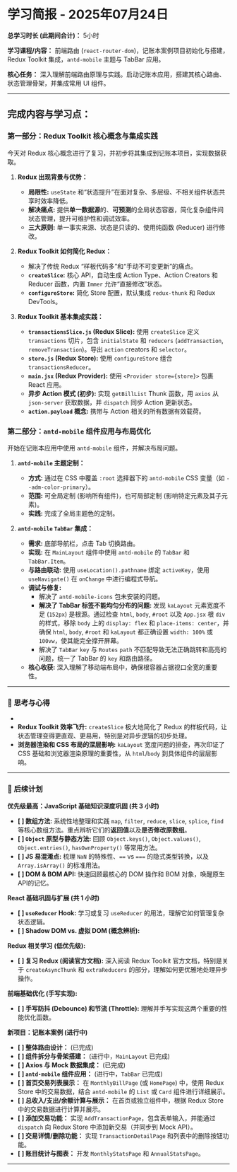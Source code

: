 # 学习简报 - 2025年07月24日
**总学习时长 (此期间合计)：** 5小时

**学习课程/内容：** 前端路由 (`react-router-dom`)，记账本案例项目初始化与搭建，Redux Toolkit 集成，`antd-mobile` 主题与 TabBar 应用。

**核心任务：** 深入理解前端路由原理与实践。启动记账本应用，搭建其核心路由、状态管理骨架，并集成常用 UI 组件。

---

## 完成内容与学习点：

### **第一部分：Redux Toolkit 核心概念与集成实践**

今天对 Redux 核心概念进行了复习，并初步将其集成到记账本项目，实现数据获取。

1.  **Redux 出现背景与优势：**
    *   **局限性:** `useState` 和“状态提升”在面对复杂、多层级、不相关组件状态共享时效率降低。
    *   **解决痛点:** 提供**单一数据源**的、**可预测**的全局状态容器，简化复杂组件间状态管理，提升可维护性和调试效率。
    *   **三大原则:** 单一事实来源、状态是只读的、使用纯函数 (Reducer) 进行修改。

2.  **Redux Toolkit 如何简化 Redux：**
    *   解决了传统 Redux “样板代码多”和“手动不可变更新”的痛点。
    *   **`createSlice`:** 核心 API，自动生成 Action Type、Action Creators 和 Reducer 函数，内置 `Immer` 允许“直接修改”状态。
    *   **`configureStore`:** 简化 Store 配置，默认集成 `redux-thunk` 和 Redux DevTools。

3.  **Redux Toolkit 基本集成实践：**
    *   **`transactionsSlice.js` (Redux Slice):** 使用 `createSlice` 定义 `transactions` 切片，包含 `initialState` 和 `reducers` (`addTransaction`, `removeTransaction`)。导出 `action` creators 和 `selector`。
    *   **`store.js` (Redux Store):** 使用 `configureStore` 组合 `transactionsReducer`。
    *   **`main.jsx` (Redux Provider):** 使用 `<Provider store={store}>` 包裹 React 应用。
    *   **异步 Action 模式 (初步):** 实现 `getBillList` Thunk 函数，用 `axios` 从 `json-server` 获取数据，并 `dispatch` 同步 Action 更新状态。
    *   **`action.payload` 概念:** 携带与 Action 相关的所有数据有效载荷。

### **第二部分：`antd-mobile` 组件应用与布局优化**

开始在记账本应用中使用 `antd-mobile` 组件，并解决布局问题。

1.  **`antd-mobile` 主题定制：**
    *   **方式:** 通过在 CSS 中覆盖 `:root` 选择器下的 `antd-mobile` CSS 变量（如 `--adm-color-primary`）。
    *   **范围:** 可全局定制 (影响所有组件)，也可局部定制 (影响特定元素及其子元素)。
    *   **实践:** 完成了全局主题色的定制。

2.  **`antd-mobile` `TabBar` 集成：**
    *   **需求:** 底部导航栏，点击 Tab 切换路由。
    *   **实现:** 在 `MainLayout` 组件中使用 `antd-mobile` 的 `TabBar` 和 `TabBar.Item`。
    *   **与路由联动:** 使用 `useLocation().pathname` 绑定 `activeKey`，使用 `useNavigate()` 在 `onChange` 中进行编程式导航。
    *   **调试与修复:**
        *   解决了 `antd-mobile-icons` 包未安装的问题。
        *   **解决了 TabBar 标签不能均匀分布的问题:** 发现 `kaLayout` 元素宽度不足 (`152px`) 是根源。通过检查 `html`, `body`, `#root` 以及 `App.jsx` 根 `div` 的样式，移除 `body` 上的 `display: flex` 和 `place-items: center`，并确保 `html`, `body`, `#root` 和 `kaLayout` 都正确设置 `width: 100%` 或 `100vw`，使其能完全撑开屏幕。
        *   解决了 `TabBar` `key` 与 `Routes` `path` 不匹配导致无法正确跳转和高亮的问题，统一了 TabBar 的 `key` 和路由路径。
    *   **核心收获:** 深入理解了移动端布局中，确保根容器占据视口全宽的重要性。

---

### 🤔 思考与心得
*   
*   **Redux Toolkit 效率飞升:** `createSlice` 极大地简化了 Redux 的样板代码，让状态管理变得更直观、更易用，特别是对异步逻辑的初步处理。
*   **浏览器渲染和 CSS 布局的深层影响:** `kaLayout` 宽度问题的排查，再次印证了 CSS 基础和浏览器渲染原理的重要性，从 `html`/`body` 到具体组件的层层影响。


---

### 🚀 后续计划

**优先级最高：JavaScript 基础知识深度巩固 (共 3 小时)**
*   **[ ] 数组方法:** 系统性地整理和实践 `map`, `filter`, `reduce`, `slice`, `splice`, `find` 等核心数组方法。重点辨析它们的**返回值**以及**是否修改原数组**。
*   **[ ] `Object` 原型与静态方法:** 回顾 `Object.keys()`, `Object.values()`, `Object.entries()`, `hasOwnProperty()` 等常用方法。
*   **[ ] JS 易混淆点:** 梳理 `NaN` 的特殊性、`==` vs `===` 的隐式类型转换，以及 `Array.isArray()` 的标准用法。
*   **[ ] DOM & BOM API:** 快速回顾最核心的 DOM 操作和 BOM 对象，唤醒原生API的记忆。

**React 基础巩固与扩展 (共 1 小时)**
*   **[ ] `useReducer` Hook:** 学习或复习 `useReducer` 的用法，理解它如何管理复杂状态逻辑。
*   **[ ] Shadow DOM vs. 虚拟 DOM (概念辨析):**

**Redux 相关学习 (低优先级):**
*   **[ ] 复习 Redux (阅读官方文档):** 深入阅读 Redux Toolkit 官方文档，特别是关于 `createAsyncThunk` 和 `extraReducers` 的部分，理解如何更优雅地处理异步操作。

**前端基础优化 (手写实现):**
*   **[ ] 手写防抖 (Debounce) 和节流 (Throttle):** 理解并手写实现这两个重要的性能优化函数。

**新项目：记账本案例 (进行中)**
*   **[ ] 整体路由设计：** (已完成)
*   **[ ] 组件拆分与骨架搭建：** (进行中，`MainLayout` 已完成)
*   **[ ] Axios 与 Mock 数据集成：** (已完成)
*   **[ ] `antd-mobile` 组件应用：** (进行中，`TabBar` 已完成)
*   **[ ] 首页交易列表展示：** 在 `MonthlyBillPage` (或 `HomePage`) 中，使用 Redux Store 中的交易数据，结合 `antd-mobile` 的 `List` 或 `Card` 组件进行详细展示。
*   **[ ] 总收入/支出/余额计算与展示：** 在首页或独立组件中，根据 Redux Store 中的交易数据进行计算并展示。
*   **[ ] 添加交易功能：** 实现 `AddTransactionPage`，包含表单输入，并能通过 `dispatch` 向 Redux Store 中添加新交易（并同步到 Mock API）。
*   **[ ] 交易详情/删除功能：** 实现 `TransactionDetailPage` 和列表中的删除按钮功能。
*   **[ ] 账目统计与图表：** 开发 `MonthlyStatsPage` 和 `AnnualStatsPage`。

---